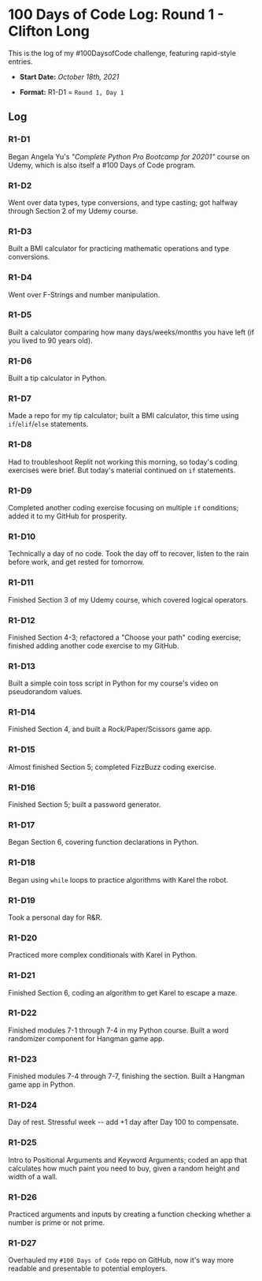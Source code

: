 # 100 Days of Code Log: Round 1 - Clifton Long
This is the log of my #100DaysofCode challenge, featuring rapid-style entries.

* **Start Date:** *October 18th, 2021*

* **Format:** R1-D1 = `Round 1, Day 1`

## Log

### R1-D1
Began Angela Yu's *"Complete Python Pro Bootcamp for 20201"* course on Udemy, which is also itself a #100 Days of Code program. 

### R1-D2
Went over data types, type conversions, and type casting; got halfway through Section 2 of my Udemy course. 

### R1-D3
Built a BMI calculator for practicing mathematic operations and type conversions. 

### R1-D4
Went over F-Strings and number manipulation. 

### R1-D5
Built a calculator comparing how many days/weeks/months you have left (if you lived to 90 years old). 

### R1-D6
Built a tip calculator in Python. 

### R1-D7
Made a repo for my tip calculator; built a BMI calculator, this time using `if`/`elif`/`else` statements. 

### R1-D8
Had to troubleshoot Replit not working this morning, so today's coding exercises were brief. But today's material continued on `if` statements. 

### R1-D9
Completed another coding exercise focusing on multiple `if` conditions; added it to my GitHub for prosperity. 

### R1-D10
Technically a day of no code. Took the day off to recover, listen to the rain before work, and get rested for tomorrow. 

### R1-D11
Finished Section 3 of my Udemy course, which covered logical operators. 

### R1-D12
Finished Section 4-3; refactored a "Choose your path" coding exercise; finished adding another code exercise to my GitHub. 

### R1-D13
Built a simple coin toss script in Python for my course's video on pseudorandom values. 

### R1-D14
Finished Section 4, and built a Rock/Paper/Scissors game app. 

### R1-D15
Almost finished Section 5; completed FizzBuzz coding exercise. 

### R1-D16
Finished Section 5; built a password generator. 

### R1-D17
Began Section 6, covering function declarations in Python. 

### R1-D18
Began using `while` loops to practice algorithms with Karel the robot. 

### R1-D19
Took a personal day for R&R. 

### R1-D20
Practiced more complex conditionals with Karel in Python. 

### R1-D21
Finished Section 6, coding an algorithm to get Karel to escape a maze. 

### R1-D22
Finished modules 7-1 through 7-4 in my Python course. Built a word randomizer component for Hangman game app. 

### R1-D23
Finished modules 7-4 through 7-7, finishing the section. Built a Hangman game app in Python. 

### R1-D24
Day of rest. Stressful week -- add +1 day after Day 100 to compensate. 

### R1-D25
Intro to Positional Arguments and Keyword Arguments; coded an app that calculates how much paint you need to buy, given a random height and width of a wall. 

### R1-D26
Practiced arguments and inputs by creating a function checking whether a number is prime or not prime.

### R1-D27
Overhauled my `#100 Days of Code` repo on GitHub, now it's way more readable and presentable to potential employers.
